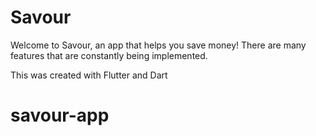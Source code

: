 # Savour

Welcome to Savour, an app that helps you save money! There are many features that are constantly being implemented. 

This was created with Flutter and Dart
# savour-app
